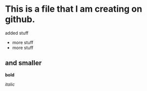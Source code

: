# This is a file that I am creating on github.

added stuff
  - more stuff
  - more stuff
  
 ## and smaller
 
**bold**

*italic*
